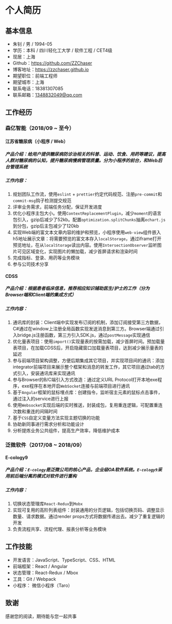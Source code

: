 # 个人简历

## 基本信息

* 朱钊 / 男 / 1994-05
* 学历：本科 / 四川轻化工大学 / 软件工程 / CET4级
* 现居：上海
* Github：https://github.com/ZZChaser
* 博客地址：https://zzchaser.github.io
* 期望职位：前端工程师
* 期望城市：上海
* 联系电话：18381307085
* 联系邮箱：1348832049@qq.com

## 工作经历
### 森亿智能（2018/09 ~ 至今）
#### 江苏省糖尿病（小程序 / Web）
##### 产品介绍：给用户提供糖尿病防诊治相关的科普、运动、饮食、用药等建议，提高人群对糖尿病的认知，提升糖尿病慢病管理质量。分为小程序的前台，和Web后台管理系统
##### 工作内容：
1. 规划团队工作流，使用`eslint` + `prettier`约定代码规范、注册`pre-commit`和`commit-msg`钩子检测提交规范
2. 评审业务需求，前端任务分配，保证开发进度
3. 优化小程序主包大小。使用`ContextReplacementPlugin`，减少`moment`的语言包引入，gzip后减少了52kb。配置`optimization.splitChunks`抽离`echart.js`到分包，gzip后主包减少了120kb
4. 实现Web端的富文本文章内容的维护和预览，小程序使用`web-view`组件嵌入h5地址展示文章：将需要预览的富文本存入`localStorage`，通过iframe打开预览地址，在从`localStorage`读出内容。使用`IntersectionObserver`监听图片可见区域变化，实现图片的懒加载，减少首屏请求和渲染时间
5. 完成指标、登录、用药等业务模块
6. 参与公司技术分享

#### CDSS
##### 产品介绍：根据患者临床信息，推荐相应知识辅助医生/护士的工作（分为Browser端和Client端的集成方式）
##### 工作内容：
1. 通讯库的封装：Client端中实现发布订阅的机制，添加订阅接受第三方数据，C#通过在window上注册全局函数实现发送消息到第三方。Browser端通过引入bridge.js注册函数，第三方引入SDK.js，通过`postMessage`实现通信
2. 优化量表项目：使用`import()`实现量表的按需加载，减少首屏时间。预加载量表项目，在加载CDSS后，开启隐藏窗口加载量表项目，达到减少展示量表的延迟
3. 参与前端项目架构调整，方便后期集成其它项目，并实现项目间的通讯：添加integrator前端项目来展示整个框架和消息的转发工作，其它项目通过tab的方式引入，安装通讯库来实现通讯
4. 参与Browser的B/C端引入方式改造：通过定义URL Protocol打开本地exe程序，exe程序在本地开启`WebSocket`连接与前端项目进行通讯
5. 基于`Angular`框架的鼠标埋点库：创建指令，监听宿主元素的鼠标点击事件，通过注入的service进行上报
6. 使用`Websocket`实现后端的实时推送，封装成包，复用重连逻辑，可配置重连次数和重连的间隔时间
7. 基于`CSS`自定义变量方法实现主题切换的功能
8. 协助新同事进行需求分析和功能设计
9. 分析提炼业务公共组件，提高生产效率，降低维护成本

### 泛微软件（2017/08 ~ 2018/09）
#### E-cology9
##### 产品介绍：`E-cology`是泛微公司的核心产品，企业级OA软件系统。`E-cology9`采用前后端分离的模式对软件进行重构
##### 工作内容：
1. 切换状态管理库`React-Redux`到`Mobx`
2. 实现可复用的高阶列表组件：封装通用的分页逻辑，包括切换页码、调整显示数量、请求数据。通过render props方式将数据传递出去。减少了重复逻辑的开发
3. 负责流程共享、流程代理、报表分析等业务模块

## 工作技能
* 开发语言：JavaScript、TypeScript、CSS、HTML
* 前端框架：React / Angular
* 状态管理：React-Redux / Mbox
* 工具：Git / Webpack
* 小程序： 微信小程序（Taro）

## 致谢
感谢您的阅读，期待能与您一起共事
